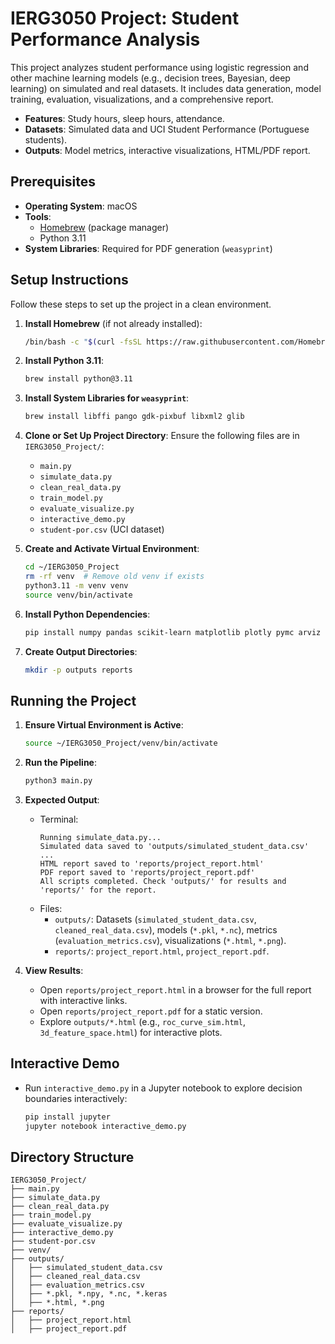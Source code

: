 # IERG3050 Project: Student Performance Analysis

This project analyzes student performance using logistic regression and other machine learning models (e.g., decision trees, Bayesian, deep learning) on simulated and real datasets. It includes data generation, model training, evaluation, visualizations, and a comprehensive report.

- **Features**: Study hours, sleep hours, attendance.
- **Datasets**: Simulated data and UCI Student Performance (Portuguese students).
- **Outputs**: Model metrics, interactive visualizations, HTML/PDF report.

## Prerequisites

- **Operating System**: macOS
- **Tools**:
  - [Homebrew](https://brew.sh/) (package manager)
  - Python 3.11
- **System Libraries**: Required for PDF generation (`weasyprint`)

## Setup Instructions

Follow these steps to set up the project in a clean environment.

1. **Install Homebrew** (if not already installed):
   ```bash
   /bin/bash -c "$(curl -fsSL https://raw.githubusercontent.com/Homebrew/install/HEAD/install.sh)"
   ```

2. **Install Python 3.11**:
   ```bash
   brew install python@3.11
   ```

3. **Install System Libraries for `weasyprint`**:
   ```bash
   brew install libffi pango gdk-pixbuf libxml2 glib
   ```

4. **Clone or Set Up Project Directory**:
   Ensure the following files are in `IERG3050_Project/`:
   - `main.py`
   - `simulate_data.py`
   - `clean_real_data.py`
   - `train_model.py`
   - `evaluate_visualize.py`
   - `interactive_demo.py`
   - `student-por.csv` (UCI dataset)

5. **Create and Activate Virtual Environment**:
   ```bash
   cd ~/IERG3050_Project
   rm -rf venv  # Remove old venv if exists
   python3.11 -m venv venv
   source venv/bin/activate
   ```

6. **Install Python Dependencies**:
   ```bash
   pip install numpy pandas scikit-learn matplotlib plotly pymc arviz imblearn statsmodels tensorflow weasyprint
   ```

7. **Create Output Directories**:
   ```bash
   mkdir -p outputs reports
   ```

## Running the Project

1. **Ensure Virtual Environment is Active**:
   ```bash
   source ~/IERG3050_Project/venv/bin/activate
   ```

2. **Run the Pipeline**:
   ```bash
   python3 main.py
   ```

3. **Expected Output**:
   - Terminal:
     ```
     Running simulate_data.py...
     Simulated data saved to 'outputs/simulated_student_data.csv'
     ...
     HTML report saved to 'reports/project_report.html'
     PDF report saved to 'reports/project_report.pdf'
     All scripts completed. Check 'outputs/' for results and 'reports/' for the report.
     ```
   - Files:
     - `outputs/`: Datasets (`simulated_student_data.csv`, `cleaned_real_data.csv`), models (`*.pkl`, `*.nc`), metrics (`evaluation_metrics.csv`), visualizations (`*.html`, `*.png`).
     - `reports/`: `project_report.html`, `project_report.pdf`.

4. **View Results**:
   - Open `reports/project_report.html` in a browser for the full report with interactive links.
   - Open `reports/project_report.pdf` for a static version.
   - Explore `outputs/*.html` (e.g., `roc_curve_sim.html`, `3d_feature_space.html`) for interactive plots.

## Interactive Demo

- Run `interactive_demo.py` in a Jupyter notebook to explore decision boundaries interactively:
  ```bash
  pip install jupyter
  jupyter notebook interactive_demo.py
  ```

## Directory Structure

```
IERG3050_Project/
├── main.py
├── simulate_data.py
├── clean_real_data.py
├── train_model.py
├── evaluate_visualize.py
├── interactive_demo.py
├── student-por.csv
├── venv/
├── outputs/
│   ├── simulated_student_data.csv
│   ├── cleaned_real_data.csv
│   ├── evaluation_metrics.csv
│   ├── *.pkl, *.npy, *.nc, *.keras
│   ├── *.html, *.png
├── reports/
│   ├── project_report.html
│   ├── project_report.pdf
```
